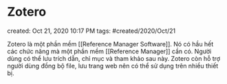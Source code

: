 # Zotero

created: Oct 21, 2020 10:17 PM
tags: #created/2020/Oct/21

Zotero là một phần mềm [[Reference Manager Software]]. Nó có hầu hết các chức năng mà một phần mềm [[Reference Manager]] cần có. Người dùng có thể lưu trích dẫn, chỉ mục và tham khảo sau này. Zotero còn hỗ trợ người dùng đồng bộ file, lưu trang web nên có thể sử dụng trên nhiều thiết bị.